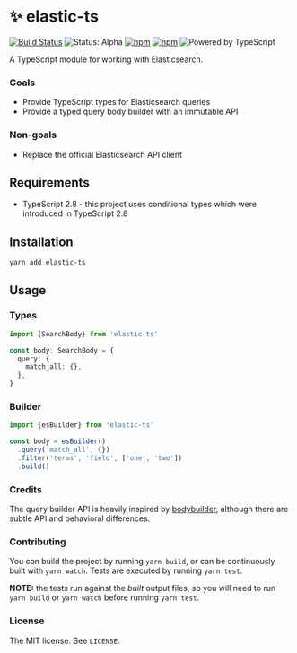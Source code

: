 # ✨ elastic-ts

[![Build Status](https://travis-ci.org/jacobwgillespie/elastic-ts.svg?branch=master)](https://travis-ci.org/jacobwgillespie/elastic-ts)
![Status: Alpha](https://img.shields.io/badge/status-alpha-red.svg)
[![npm](https://img.shields.io/npm/dm/elastic-ts.svg)](https://www.npmjs.com/package/elastic-ts)
[![npm](https://img.shields.io/npm/v/elastic-ts.svg)](https://www.npmjs.com/package/elastic-ts)
![Powered by TypeScript](https://img.shields.io/badge/powered%20by-typescript-blue.svg)

A TypeScript module for working with Elasticsearch.

### Goals

- Provide TypeScript types for Elasticsearch queries
- Provide a typed query body builder with an immutable API

### Non-goals

- Replace the official Elasticsearch API client

## Requirements

- TypeScript 2.8 - this project uses conditional types which were introduced in TypeScript 2.8

## Installation

```
yarn add elastic-ts
```

## Usage

### Types

```typescript
import {SearchBody} from 'elastic-ts'

const body: SearchBody = {
  query: {
    match_all: {},
  },
}
```

### Builder

```typescript
import {esBuilder} from 'elastic-ts'

const body = esBuilder()
  .query('match_all', {})
  .filter('terms', 'field', ['one', 'two'])
  .build()
```

### Credits

The query builder API is heavily inspired by [bodybuilder](https://github.com/danpaz/bodybuilder), although there are subtle API and behavioral differences.

### Contributing

You can build the project by running `yarn build`, or can be continuously built with `yarn watch`. Tests are executed by running `yarn test`.

**NOTE:** the tests run against the _built_ output files, so you will need to run `yarn build` or `yarn watch` before running `yarn test`.

### License

The MIT license. See `LICENSE`.
